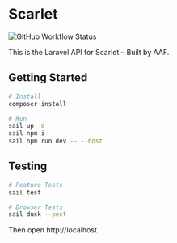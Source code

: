 # Scarlet 

![GitHub Workflow Status](https://img.shields.io/github/workflow/status/sifex/scarlet-api/Laravel)



This is the Laravel API for Scarlet – Built by AAF.


## Getting Started

```bash
# Install
composer install

# Run
sail up -d
sail npm i
sail npm run dev -- --host
```

## Testing

```bash
# Feature Tests
sail test

# Browser Tests
sail dusk --pest
```

Then open http://localhost
